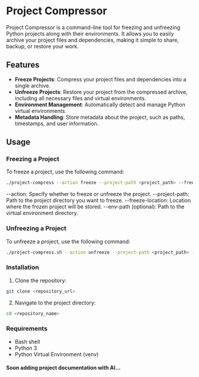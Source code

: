 # Project Compressor

Project Compressor is a command-line tool for freezing and unfreezing Python projects along with their environments. It allows you to easily archive your project files and dependencies, making it simple to share, backup, or restore your work.

## Features

- **Freeze Projects**: Compress your project files and dependencies into a single archive.
- **Unfreeze Projects**: Restore your project from the compressed archive, including all necessary files and virtual environments.
- **Environment Management**: Automatically detect and manage Python virtual environments.
- **Metadata Handling**: Store metadata about the project, such as paths, timestamps, and user information.

## Usage

### Freezing a Project

To freeze a project, use the following command:

```bash
./project-compress --action freeze --project-path <project_path> --freeze-location <freeze_location> [--env-path <env_path>]
```
--action: Specify whether to freeze or unfreeze the project.
--project-path: Path to the project directory you want to freeze.
--freeze-location: Location where the frozen project will be stored.
--env-path (optional): Path to the virtual environment directory.

### Unfreezing a Project

To unfreeze a project, use the following command:

```bash
./project-compress.sh --action unfreeze --project-path <project_path> --freeze-location <freeze_location> [--env-path <env_path>]
```
### Installation
1. Clone the repository:
```bash
git clone <repository_url>
```
2. Navigate to the project directory:
```bash
cd <repository_name>
```

### Requirements

- Bash shell
- Python 3
- Python Virtual Environment (venv)

#### Soon adding project documentation with AI... 